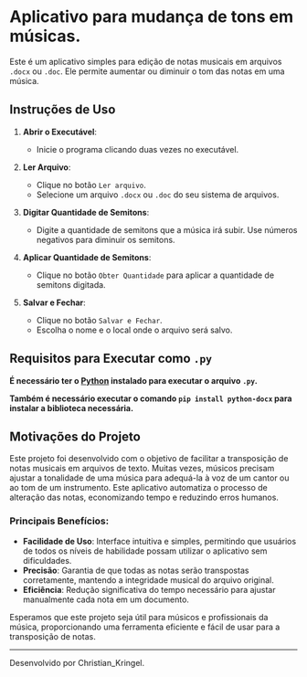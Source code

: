 # Aplicativo para mudança de tons em músicas. 

Este é um aplicativo simples para edição de notas musicais em arquivos `.docx` ou `.doc`. Ele permite aumentar ou diminuir o tom das notas em uma música.

## Instruções de Uso

1. **Abrir o Executável**:
   - Inicie o programa clicando duas vezes no executável.

2. **Ler Arquivo**:
   - Clique no botão `Ler arquivo`.
   - Selecione um arquivo `.docx` ou `.doc` do seu sistema de arquivos.

3. **Digitar Quantidade de Semitons**:
   - Digite a quantidade de semitons que a música irá subir. Use números negativos para diminuir os semitons.

4. **Aplicar Quantidade de Semitons**:
   - Clique no botão `Obter Quantidade` para aplicar a quantidade de semitons digitada.

5. **Salvar e Fechar**:
   - Clique no botão `Salvar e Fechar`.
   - Escolha o nome e o local onde o arquivo será salvo.
     
## Requisitos para Executar como `.py`

**É necessário ter o [Python](https://www.python.org/downloads/) instalado para executar o arquivo `.py`.**

**Também é necessário executar o comando `pip install python-docx` para instalar a biblioteca necessária.**

## Motivações do Projeto

Este projeto foi desenvolvido com o objetivo de facilitar a transposição de notas musicais em arquivos de texto. 
Muitas vezes, músicos precisam ajustar a tonalidade de uma música para adequá-la à voz de um cantor ou ao tom de um instrumento. Este aplicativo automatiza o processo de alteração das notas, economizando tempo e reduzindo erros humanos.

### Principais Benefícios:

- **Facilidade de Uso**: Interface intuitiva e simples, permitindo que usuários de todos os níveis de habilidade possam utilizar o aplicativo sem dificuldades.
- **Precisão**: Garantia de que todas as notas serão transpostas corretamente, mantendo a integridade musical do arquivo original.
- **Eficiência**: Redução significativa do tempo necessário para ajustar manualmente cada nota em um documento.

Esperamos que este projeto seja útil para músicos e profissionais da música, proporcionando uma ferramenta eficiente e fácil de usar para a transposição de notas.

---

Desenvolvido por Christian_Kringel.

